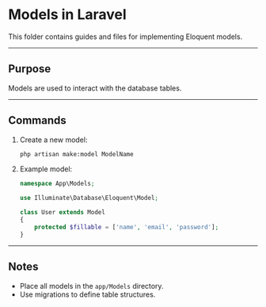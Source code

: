 # Models in Laravel

This folder contains guides and files for implementing Eloquent models.

---

## Purpose

Models are used to interact with the database tables.

---

## Commands

1. Create a new model:
   ```bash
   php artisan make:model ModelName
   ```

2. Example model:
   ```php
   namespace App\Models;

   use Illuminate\Database\Eloquent\Model;

   class User extends Model
   {
       protected $fillable = ['name', 'email', 'password'];
   }
   ```

---

## Notes

- Place all models in the `app/Models` directory.
- Use migrations to define table structures.
